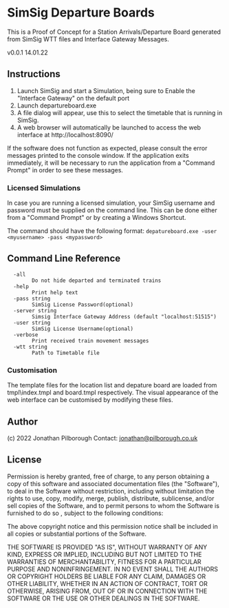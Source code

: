 # SimSig Departure Boards

This is a Proof of Concept for a Station Arrivals/Departure Board generated from SimSig WTT files and Interface Gateway Messages.

v0.0.1 14.01.22

## Instructions

1. Launch SimSig and start a Simulation, being sure to Enable the "Interface Gateway" on the default port
2. Launch departureboard.exe
3. A file dialog will appear, use this to select the timetable that is running in SimSig.
4. A web browser will automatically be launched to access the web interface at http://localhost:8090/

If the software does not function as expected, please consult the error messages printed to the 
console window. If the application exits immediately, it will be necessary to run the application from a "Command Prompt" in order to see these messages.

### Licensed Simulations

In case you are running a licensed simulation, your SimSig username and password must be supplied on the command line.
This can be done either from a "Command Prompt" or by creating a Windows Shortcut.

The command should have the following format: `depatureboard.exe -user <myusername> -pass <mypassword>`

## Command Line Reference
```
  -all
        Do not hide departed and terminated trains
  -help
        Print help text
  -pass string
        SimSig License Password(optional)
  -server string
        Simsig Interface Gateway Address (default "localhost:51515")
  -user string
        SimSig License Username(optional)
  -verbose
        Print received train movement messages
  -wtt string
        Path to Timetable file
```

### Customisation

The template files for the location list and depature board are loaded from tmpl\index.tmpl and board.tmpl respectively.
The visual appearance of the web interface can be customised by modifying these files.

## Author

(c) 2022 Jonathan Pilborough
Contact: jonathan@pilborough.co.uk

## License

Permission is hereby granted, free of charge, to any person obtaining a copy of this software and associated documentation files 
(the "Software"), to deal in the Software without restriction, including without limitation the rights to use, copy, modify, merge,
 publish, distribute, sublicense, and/or sell copies of the Software, and to permit persons to whom the Software is furnished to do so
 , subject to the following conditions:

The above copyright notice and this permission notice shall be included in all copies or substantial portions of the Software.

THE SOFTWARE IS PROVIDED "AS IS", WITHOUT WARRANTY OF ANY KIND, EXPRESS OR IMPLIED, INCLUDING BUT NOT LIMITED TO THE WARRANTIES OF 
MERCHANTABILITY, FITNESS FOR A PARTICULAR PURPOSE AND NONINFRINGEMENT. IN NO EVENT SHALL THE AUTHORS OR COPYRIGHT HOLDERS BE LIABLE 
FOR ANY CLAIM, DAMAGES OR OTHER LIABILITY, WHETHER IN AN ACTION OF CONTRACT, TORT OR OTHERWISE, ARISING FROM, OUT OF OR IN CONNECTION
 WITH THE SOFTWARE OR THE USE OR OTHER DEALINGS IN THE SOFTWARE.
